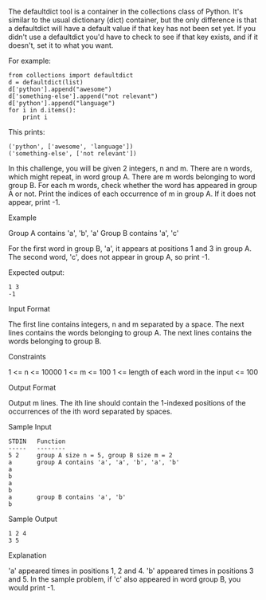 The defaultdict tool is a container in the collections class of Python. It's similar to the usual dictionary (dict) container, but the only difference is that a defaultdict will have a default value if that key has not been set yet. If you didn't use a defaultdict you'd have to check to see if that key exists, and if it doesn't, set it to what you want.

For example:
```
from collections import defaultdict
d = defaultdict(list)
d['python'].append("awesome")
d['something-else'].append("not relevant")
d['python'].append("language")
for i in d.items():
    print i
```

This prints:
```
('python', ['awesome', 'language'])
('something-else', ['not relevant'])
```

In this challenge, you will be given 2 integers, n and m. There are n words, which might repeat, in word group A. There are m  words belonging to word group B. For each m words, check whether the word has appeared in group A or not. Print the indices of each occurrence of m in group A. If it does not appear, print -1.

Example

Group A contains 'a', 'b', 'a' Group B contains 'a', 'c'

For the first word in group B, 'a', it appears at positions 1 and 3 in group A. The second word, 'c', does not appear in group A, so print -1.

Expected output:

```
1 3
-1
```

Input Format

The first line contains integers, n and m separated by a space.
The next  lines contains the words belonging to group A.
The next  lines contains the words belonging to group B.

Constraints

1 <= n <= 10000
1 <= m <= 100
1 <= length of each word in the input <= 100

Output Format

Output m lines.
The ith line should contain the 1-indexed positions of the occurrences of the ith word separated by spaces.

Sample Input
```
STDIN   Function
-----   --------
5 2     group A size n = 5, group B size m = 2
a       group A contains 'a', 'a', 'b', 'a', 'b'
a
b
a
b
a       group B contains 'a', 'b'
b
```
Sample Output
```
1 2 4
3 5
```

Explanation

'a' appeared  times in positions 1, 2 and 4.
'b' appeared  times in positions 3 and 5.
In the sample problem, if 'c' also appeared in word group B, you would print -1.